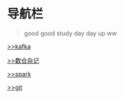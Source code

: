 # 导航栏

> good good study day day up ww

[>>kafka](kafka)

[>>数仓杂记](warehouse)

[>>spark](spark面试问题.md)

[>>git](git.md)
